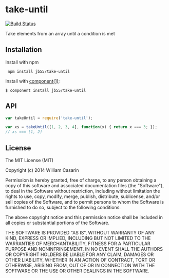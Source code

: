 # take-until

  [![Build Status](https://travis-ci.org/jb55/take-until.svg)](https://travis-ci.org/jb55/take-until)

  Take elements from an array until a condition is met

## Installation

  Install with npm

     npm install jb55/take-until

  Install with [component(1)](http://component.io):

    $ component install jb55/take-until


## API

```js
var takeUntil = require('take-until');

var xs = takeUntil([1, 2, 3, 4], function(x) { return x === 3; });
// xs === [1, 2]
```

## License

  The MIT License (MIT)

  Copyright (c) 2014 William Casarin

  Permission is hereby granted, free of charge, to any person obtaining a copy
  of this software and associated documentation files (the "Software"), to deal
  in the Software without restriction, including without limitation the rights
  to use, copy, modify, merge, publish, distribute, sublicense, and/or sell
  copies of the Software, and to permit persons to whom the Software is
  furnished to do so, subject to the following conditions:

  The above copyright notice and this permission notice shall be included in
  all copies or substantial portions of the Software.

  THE SOFTWARE IS PROVIDED "AS IS", WITHOUT WARRANTY OF ANY KIND, EXPRESS OR
  IMPLIED, INCLUDING BUT NOT LIMITED TO THE WARRANTIES OF MERCHANTABILITY,
  FITNESS FOR A PARTICULAR PURPOSE AND NONINFRINGEMENT. IN NO EVENT SHALL THE
  AUTHORS OR COPYRIGHT HOLDERS BE LIABLE FOR ANY CLAIM, DAMAGES OR OTHER
  LIABILITY, WHETHER IN AN ACTION OF CONTRACT, TORT OR OTHERWISE, ARISING FROM,
  OUT OF OR IN CONNECTION WITH THE SOFTWARE OR THE USE OR OTHER DEALINGS IN
  THE SOFTWARE.
